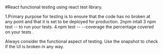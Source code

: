 #React functional testing using react test library.

1.Primary purpose for testing is to ensure that the code has no broken at any point and that it is set to be deployed for production.
2npm intall
3 npm test -- to run your tests.
4.npm test -- --coverage  the percentage covered on your tests .

Always consider the functional aspect of testing.
Use the snapshot to check if the UI is broken in any way.




